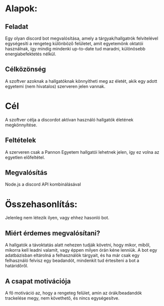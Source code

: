 # Alapok:

## Feladat
Egy olyan discord bot megvalósítása, amely a tárgyak/hallgatrók felvitelével egységesíti a rengeteg különböző felületet, amit egyetemönk oktatói használnak, így mindig mindenki up-to-date tud maradni, különösebb energiabefektetés nélkül. 

## Célközönség
A szoftver azoknak a hallgatóknak könnyítheti meg az életét, akik egy adott egyetemi (nem hivatalos) szerveren jelen vannak.

# Cél
A szoftver célja a discordot aktívan használó hallgatók életének megkönnyítése.

## Feltételek
A szerveren csak a Pannon Egyetem hallgatói lehetnek jelen, így ez volna az egyetlen előfeltétel.

## Megvalósítás
Node.js a discord API kombinálásával

# Összehasonlítás:
Jelenleg nem létezik ilyen, vagy ehhez hasonló bot.

## Miért érdemes megvalósítani?
A hallgatók a távoktatás alatt nehezen tudják követni, hogy mikor, miből, mikorra kell leadni valamit, vagy éppen milyen órán kéne lenniük. A bot egy adatbázisban eltárolná a felhasználók tárgyait, és ha már csak egy felhasználó felvisz egy beadandót, mindenkit tud értesíteni a bot a határidőről.

## A csapat motivációja
A fő motiváció az, hogy a rengeteg felület, amin az órák/beadandók trackelése megy, nem követhető, és nincs egységesítve.
